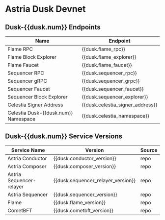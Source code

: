 <!-- markdownlint-disable MD041 MD033 -->

<script setup>
import { siteConfig } from '../config.js'

const dusk = siteConfig.dusk
</script>

# Astria Dusk Devnet

## Dusk-{{dusk.num}} Endpoints

| Name | Endpoint |
|---|---|
| Flame RPC                            | <a :href="dusk.flame_rpc"               target="_blank" rel="noopener noreferrer">{{dusk.flame_rpc}}</a>               |
| Flame Block Explorer                 | <a :href="dusk.flame_explorer"          target="_blank" rel="noopener noreferrer">{{dusk.flame_explorer}}</a>          |
| Flame Faucet                         | <a :href="dusk.flame_faucet"            target="_blank" rel="noopener noreferrer">{{dusk.flame_faucet}}</a>            |
| Sequencer RPC                        | <a :href="dusk.sequencer_rpc"           target="_blank" rel="noopener noreferrer">{{dusk.sequencer_rpc}}</a>           |
| Sequencer gRPC                       | <a :href="dusk.sequencer_grpc"          target="_blank" rel="noopener noreferrer">{{dusk.sequencer_grpc}}</a>          |
| Sequencer Faucet                     | <a :href="dusk.sequencer_faucet"        target="_blank" rel="noopener noreferrer">{{dusk.sequencer_faucet}}</a>        |
| Sequencer Block Explorer             | <a :href="dusk.sequencer_explorer"      target="_blank" rel="noopener noreferrer">{{dusk.sequencer_explorer}}</a>      |
| Celestia Signer Address              | <a :href="dusk.celenium_signer_link"    target="_blank" rel="noopener noreferrer">{{dusk.celestia_signer_address}}</a> |
| Celestia Dusk-{{dusk.num}} Namespace | <a :href="dusk.celenium_namespace_link" target="_blank" rel="noopener noreferrer">{{dusk.celestia_namespace}}</a>      |

## Dusk-{{dusk.num}} Service Versions

| Service Name | Version | Source |
|---|---|---|
| Astria Conductor         | <a :href="dusk.conductor_release" target="_blank" rel="noopener noreferrer">{{dusk.conductor_version}}</a>                 | <a :href="dusk.conductor_repo" target="_blank" rel="noopener noreferrer">repo</a>         |
| Astria Composer          | <a :href="dusk.composer_release" target="_blank" rel="noopener noreferrer">{{dusk.composer_version}}</a>                   | <a :href="dusk.composer_repo" target="_blank" rel="noopener noreferrer">repo</a>          |
| Astria Sequencer-relayer | <a :href="dusk.sequencer_relayer_release" target="_blank" rel="noopener noreferrer">{{dusk.sequencer_relayer_version}}</a> | <a :href="dusk.sequencer_relayer_repo" target="_blank" rel="noopener noreferrer">repo</a> |
| Astria Sequencer         | <a :href="dusk.sequencer_release" target="_blank" rel="noopener noreferrer">{{dusk.sequencer_version}}</a>                 | <a :href="dusk.sequencer_repo" target="_blank" rel="noopener noreferrer">repo</a>         |
| Flame                    | <a :href="dusk.flame_release" target="_blank" rel="noopener noreferrer">{{dusk.flame_version}}</a>                         | <a :href="dusk.flame_repo" target="_blank" rel="noopener noreferrer">repo</a>             |
| CometBFT                 | <a :href="dusk.cometbft_release" target="_blank" rel="noopener noreferrer">{{dusk.cometbft_version}}</a>                   | <a :href="dusk.cometbft_repo" target="_blank" rel="noopener noreferrer">repo</a>          |
